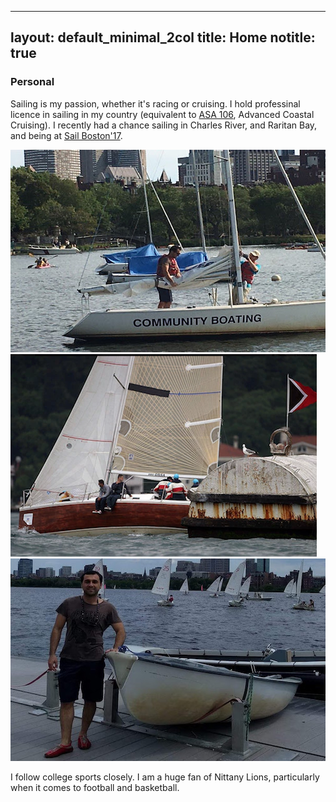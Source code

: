 
---
layout: default_minimal_2col
title: Home
notitle: true
---

### Personal

Sailing is my passion, whether it's racing or cruising. I hold professinal licence in sailing in my country (equivalent to [ASA 106](https://asa.com/certifications/), Advanced Coastal Cruising). I recently had a chance sailing in Charles River, and Raritan Bay, and being at [Sail Boston'17](https://www.sailboston.com/). 

![alt-text-1](/personal/images/sailCambridge.jpg "Charles River-Cambridge") ![alt-text-2](/personal/images/orsa2.png "Orsa-Istanbul") ![alt-text-3](/personal/images/sailMIT.jpeg "MIT-Cambridge")

I follow college sports closely. I am a huge fan of Nittany Lions, particularly when it comes to football and basketball.

